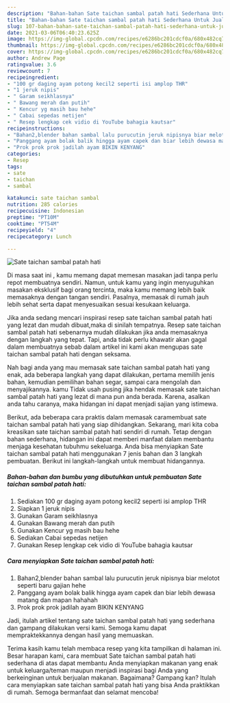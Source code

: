 ```yaml
---
description: "Bahan-bahan Sate taichan sambal patah hati Sederhana Untuk Jualan"
title: "Bahan-bahan Sate taichan sambal patah hati Sederhana Untuk Jualan"
slug: 107-bahan-bahan-sate-taichan-sambal-patah-hati-sederhana-untuk-jualan
date: 2021-03-06T06:40:23.625Z
image: https://img-global.cpcdn.com/recipes/e6286bc201cdcf0a/680x482cq70/sate-taichan-sambal-patah-hati-foto-resep-utama.jpg
thumbnail: https://img-global.cpcdn.com/recipes/e6286bc201cdcf0a/680x482cq70/sate-taichan-sambal-patah-hati-foto-resep-utama.jpg
cover: https://img-global.cpcdn.com/recipes/e6286bc201cdcf0a/680x482cq70/sate-taichan-sambal-patah-hati-foto-resep-utama.jpg
author: Andrew Page
ratingvalue: 3.6
reviewcount: 7
recipeingredient:
- "100 gr daging ayam potong kecil2 seperti isi amplop THR"
- "1 jeruk nipis"
- " Garam seikhlasnya"
- " Bawang merah dan putih"
- " Kencur yg masih bau hehe"
- " Cabai sepedas netijen"
- " Resep lengkap cek vidio di YouTube bahagia kautsar"
recipeinstructions:
- "Bahan2,blender bahan sambal lalu purucutin jeruk nipisnya biar melotot seperti baru gajian hehe"
- "Panggang ayam bolak balik hingga ayam capek dan biar lebih dewasa matang dan mapan hahahah"
- "Prok prok prok jadilah ayam BIKIN KENYANG"
categories:
- Resep
tags:
- sate
- taichan
- sambal

katakunci: sate taichan sambal 
nutrition: 285 calories
recipecuisine: Indonesian
preptime: "PT10M"
cooktime: "PT54M"
recipeyield: "4"
recipecategory: Lunch

---
```



![Sate taichan sambal patah hati](https://img-global.cpcdn.com/recipes/e6286bc201cdcf0a/680x482cq70/sate-taichan-sambal-patah-hati-foto-resep-utama.jpg)

Di masa  saat ini , kamu memang dapat memesan masakan jadi tanpa perlu repot membuatnya sendiri. Namun, untuk kamu yang ingin menyuguhkan masakan eksklusif bagi orang tercinta, maka kamu memang lebih baik memasaknya dengan tangan sendiri. Pasalnya, memasak di rumah jauh lebih sehat serta dapat menyesuaikan sesuai kesukaan keluarga.

Jika anda sedang mencari inspirasi resep sate taichan sambal patah hati yang lezat dan mudah dibuat,maka di sinilah tempatnya. Resep sate taichan sambal patah hati  sebenarnya mudah dilakukan jika anda memasaknya dengan langkah yang tepat. Tapi, anda tidak perlu khawatir akan gagal dalam membuatnya 
sebab dalam artikel ini kami akan mengupas sate taichan sambal patah hati dengan seksama.  



Nah bagi anda yang mau memasak sate taichan sambal patah hati yang enak, ada beberapa langkah yang dapat dilakukan, pertama memilih jenis bahan, kemudian pemilihan bahan segar, sampai cara mengolah dan menyajikannya. kamu Tidak usah pusing jika hendak memasak sate taichan sambal patah hati yang lezat di mana pun anda berada. Karena, asalkan anda  tahu caranya, maka hidangan ini dapat menjadi sajian yang istimewa.

Berikut, ada beberapa cara praktis  dalam memasak caramembuat sate taichan sambal patah hati yang siap dihidangkan. Sekarang, mari kita coba kreasikan sate taichan sambal patah hati sendiri di rumah. Tetap dengan bahan sederhana, hidangan ini dapat memberi manfaat dalam membantu menjaga kesehatan tubuhmu sekeluarga. Anda bisa menyiapkan Sate taichan sambal patah hati menggunakan 7 jenis bahan dan 3 langkah pembuatan. Berikut ini langkah-langkah untuk membuat hidangannya.

<!--inarticleads1-->

##### Bahan-bahan dan bumbu yang dibutuhkan untuk pembuatan Sate taichan sambal patah hati:

1. Sediakan 100 gr daging ayam potong kecil2 seperti isi amplop THR
1. Siapkan 1 jeruk nipis
1. Gunakan  Garam seikhlasnya
1. Gunakan  Bawang merah dan putih
1. Gunakan  Kencur yg masih bau hehe
1. Sediakan  Cabai sepedas netijen
1. Gunakan  Resep lengkap cek vidio di YouTube bahagia kautsar




<!--inarticleads2-->

##### Cara menyiapkan Sate taichan sambal patah hati:

1. Bahan2,blender bahan sambal lalu purucutin jeruk nipisnya biar melotot seperti baru gajian hehe
1. Panggang ayam bolak balik hingga ayam capek dan biar lebih dewasa matang dan mapan hahahah
1. Prok prok prok jadilah ayam BIKIN KENYANG




Jadi, itulah artikel tentang  sate taichan sambal patah hati  yang sederhana dan gampang dilakukan versi kami. Semoga kamu dapat mempraktekkannya dengan hasil yang memuaskan. 

Terima kasih kamu telah membaca resep yang kita tampilkan di halaman ini. Besar harapan kami, cara membuat  Sate taichan sambal patah hati sederhana di atas dapat membantu Anda menyiapkan makanan yang enak untuk keluarga/teman maupun menjadi inspirasi bagi Anda yang berkeinginan untuk berjualan makanan. Bagaimana? Gampang kan? Itulah cara menyiapkan sate taichan sambal patah hati yang bisa Anda praktikkan di rumah. Semoga bermanfaat dan selamat mencoba!

